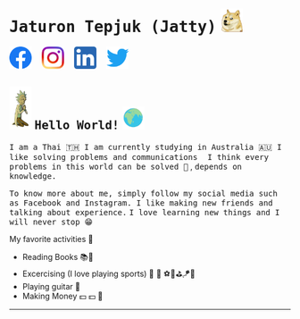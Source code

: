 # <samp>Jaturon Tepjuk (Jatty)</samp> <img src="asset/sibainu.gif" width="40px">


<a href="https://www.facebook.com/jaturon.tepjuk"><img src="asset/Facebook.png" width="40" /></a>&emsp;
<a href=""><img src="asset/Instagram.png" width="40" /></a>&emsp;
<a href=""><img src="asset/LinkedIn.png" width="40" /></a>&emsp;
<a href=""><img src="asset/Twitter.png" width="40" /></a>&emsp;

## <img src="asset/praying.gif" width="40px">  <samp>Hello World!</samp> <img src="asset/theWorld.gif" width="40px">

<samp>I am a Thai 🇹🇭  I am currently studying in Australia 🇦🇺  </samp>
<samp>I like solving problems and communications</samp>&emsp;
<samp>I think every problems in this world can be solved 🤗</samp> , <samp>depends on knowledge.</samp>

<samp>To know more about me, simply follow my social media such as Facebook and Instagram. I like making new friends  and talking about experience.</samp>
<samp>I love learning new things and I will never stop 😁</samp>

My favorite activities 🏃
- Reading Books 📚📖
- Excercising (I love playing sports) 🏃 🏀 ⚽️🎾⛳️🪁🤿
- Playing guitar 🎸
- Making Money 💵 💵 🤑

---
